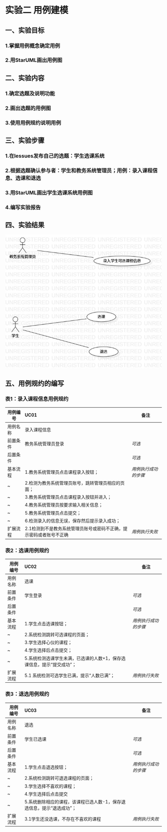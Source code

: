 # 实验二 用例建模

## 一、实验目标
### 1.掌握用例概念确定用例
### 2.用StarUML画出用例图

## 二、实验内容

### 1.确定选题及说明功能
### 2.画出选题的用例图
### 3.使用用例规约说明用例

## 三、实验步骤

### 1.在lessues发布自己的选题：学生选课系统
### 2.根据选题确认参与者：学生和教务系统管理员；用例：录入课程信息、选课和退选
### 3.用StarUML画出学生选课系统用例图
### 4.编写实验报告

## 四、实验结果

![学生选课系统用例图](./uml3.jpg)

## 五、用例规约的编写

### 表1：录入课程信息用例规约 

用例编号  | UC01 | 备注  
-|:-|-  
用例名称  | 录入课程信息  |   
前置条件  | 教务系统管理员登录    | *可选*   
后置条件  |      | *可选*   
基本流程  | 1.教务系统管理员点击课程录入按钮；  |*用例执行成功的步骤*    
~| 2.检测为教务系统管理员账号，跳转管理员相应的页面；  |   
~| 3.教务系统管理员点击课程录入按钮并进入；   |   
~| 4.教务系统管理员按要求输入相关信息；   |   
~| 5.教务系统管理员点击提交；   | 
~| 6.检测录入的信息无误，保存然后提示录入成功；   | 
扩展流程  |2.1检测到不是教务系统管理员账号或密码不正确，提示密码或者账号不正确    |*用例执行失败*    




### 表2：选课用例规约  

用例编号  | UC02 | 备注  
-|:-|-  
用例名称  | 选课  |   
前置条件  | 学生登录     | *可选*   
后置条件  |      | *可选*   
基本流程  | 1.学生点击选课按钮；  |*用例执行成功的步骤*    
~| 2.系统检测跳转可选课程的页面；  |   
~| 3.学生选择心仪的课程；  |   
~| 4.学生选择后点击提交；   |   
~| 5.系统检测选课学生未满，已选课的人数+1，保存选课信息，提示“提交成功”；   |  
扩展流程  | 5.1 系统检测可选学生已满，提示“人数已满”；  |*用例执行失败*    



### 表3：退选用例规约  

用例编号  | UC03 | 备注  
-|:-|-  
用例名称  | 退选  |   
前置条件  | 学生已选课     | *可选*   
后置条件  |      | *可选*   
基本流程  | 1.学生点击退选按钮；  |*用例执行成功的步骤*    
~| 2.系统检测跳转可退选课程的页面；  |   
~| 3.学生选择不喜欢的课程；  |   
~| 4.学生选择后点击提交   |   
~| 5.系统删除相应的课程，该课程已选人数-1，保存退选信息，提示“退选成功”；  |   
扩展流程  | 3.1学生还没选课，不存在不喜欢的课程  |*用例执行失败*  
  


